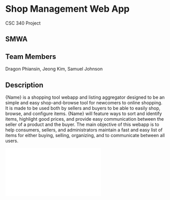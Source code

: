# Shop Management Web App
CSC 340 Project

## SMWA

## Team Members
Dragon Phiansin, Jeong Kim, Samuel Johnson

## Description
{Name} is a shopping tool webapp and listing aggregator designed to be an simple and easy shop-and-browse tool for newcomers to online shopping. It is made to be used both by sellers and buyers to be able to easily shop, browse, and configure items. {Name} will feature ways to sort and identify items, highlight good prices, and provide easy communication between the seller of a product and the buyer. The main objective of this webapp is to help consumers, sellers, and administrators maintain a fast and easy list of items for either buying, selling, organizing, and to communicate between all users.

![Use Case Diagram](340diagram.pdf)
